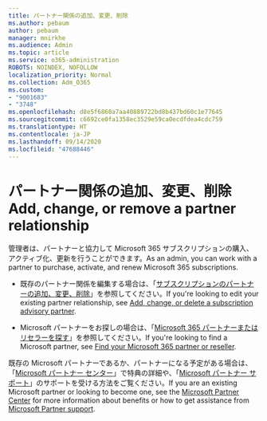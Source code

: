 ```yaml
---
title: パートナー関係の追加、変更、削除
ms.author: pebaum
author: pebaum
manager: mnirkhe
ms.audience: Admin
ms.topic: article
ms.service: o365-administration
ROBOTS: NOINDEX, NOFOLLOW
localization_priority: Normal
ms.collection: Adm_O365
ms.custom:
- "9001683"
- "3748"
ms.openlocfilehash: d8e5f6860a7aa40889722bd8b437bd60c1e77645
ms.sourcegitcommit: c6692ce0fa1358ec3529e59ca0ecdfdea4cdc759
ms.translationtype: HT
ms.contentlocale: ja-JP
ms.lasthandoff: 09/14/2020
ms.locfileid: "47688446"
---
```

# <a name="add-change-or-remove-a-partner-relationship"></a><span data-ttu-id="3d8a6-102">パートナー関係の追加、変更、削除</span><span class="sxs-lookup"><span data-stu-id="3d8a6-102">Add, change, or remove a partner relationship</span></span>

<span data-ttu-id="3d8a6-103">管理者は、パートナーと協力して Microsoft 365 サブスクリプションの購入、アクティブ化、更新を行うことができます。</span><span class="sxs-lookup"><span data-stu-id="3d8a6-103">As an admin, you can work with a partner to purchase, activate, and renew Microsoft 365 subscriptions.</span></span> 

- <span data-ttu-id="3d8a6-104">既存のパートナー関係を編集する場合は、「[サブスクリプションのパートナーの追加、変更、削除](https://docs.microsoft.com/microsoft-365/admin/misc/add-partner?view=o365-worldwide)」を参照してください。</span><span class="sxs-lookup"><span data-stu-id="3d8a6-104">If you're looking to edit your existing partner relationship, see [Add, change, or delete a subscription advisory partner](https://docs.microsoft.com/microsoft-365/admin/misc/add-partner?view=o365-worldwide).</span></span>

- <span data-ttu-id="3d8a6-105">Microsoft パートナーをお探しの場合は、「[Microsoft 365 パートナーまたはリセラーを探す](https://docs.microsoft.com/microsoft-365/admin/manage/find-your-partner-or-reseller?view=o365-worldwide)」を参照してください。</span><span class="sxs-lookup"><span data-stu-id="3d8a6-105">If you're looking to find a Microsoft partner, see [Find your Microsoft 365 partner or reseller](https://docs.microsoft.com/microsoft-365/admin/manage/find-your-partner-or-reseller?view=o365-worldwide).</span></span>

<span data-ttu-id="3d8a6-106">既存の Microsoft パートナーであるか、パートナーになる予定がある場合は、「[Microsoft パートナー センター](https://support.microsoft.com/help/4499930/partner-center-overview)」で特典の詳細や、「[Microsoft パートナー サポート](https://aka.ms/partnersupport)」のサポートを受ける方法をご覧ください。</span><span class="sxs-lookup"><span data-stu-id="3d8a6-106">If you are an existing Microsoft partner or looking to become one, see the [Microsoft Partner Center](https://support.microsoft.com/help/4499930/partner-center-overview) for more information about benefits or how to get assistance from [Microsoft Partner support](https://aka.ms/partnersupport).</span></span>
